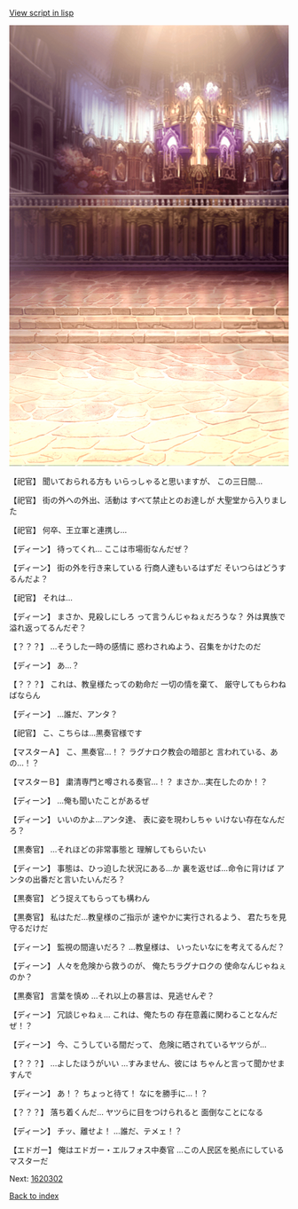 [View script in lisp](../scripts/1620202.txt)

![006_church.png](../images/backgrounds/006_church.png)

【祀官】
聞いておられる方も
いらっしゃると思いますが、
この三日間…

【祀官】
街の外への外出、活動は
すべて禁止とのお達しが
大聖堂から入りました

【祀官】
何卒、王立軍と連携し…

【ディーン】
待ってくれ…
ここは市場街なんだぜ？

【ディーン】
街の外を行き来している
行商人達もいるはずだ
そいつらはどうするんだよ？

【祀官】
それは…

【ディーン】
まさか、見殺しにしろ
って言うんじゃねぇだろうな？
外は異族で溢れ返ってるんだぞ？

【？？？】
…そうした一時の感情に
惑わされぬよう、召集をかけたのだ

【ディーン】
あ…？

【？？？】
これは、教皇様たっての勅命だ
一切の情を棄て、
厳守してもらわねばならん

【ディーン】
…誰だ、アンタ？

【祀官】
こ、こちらは…黒奏官様です

【マスターＡ】
こ、黒奏官…！？
ラグナロク教会の暗部と
言われている、あの…！？

【マスターＢ】
粛清専門と噂される奏官…！？
まさか…実在したのか！？

【ディーン】
…俺も聞いたことがあるぜ

【ディーン】
いいのかよ…アンタ達、
表に姿を現わしちゃ
いけない存在なんだろ？

【黒奏官】
…それほどの非常事態と
理解してもらいたい

【ディーン】
事態は、ひっ迫した状況にある…か
裏を返せば…命令に背けば
アンタの出番だと言いたいんだろ？

【黒奏官】
どう捉えてもらっても構わん

【黒奏官】
私はただ…教皇様のご指示が
速やかに実行されるよう、
君たちを見守るだけだ

【ディーン】
監視の間違いだろ？
…教皇様は、
いったいなにを考えてるんだ？

【ディーン】
人々を危険から救うのが、
俺たちラグナロクの
使命なんじゃねぇのか？

【黒奏官】
言葉を慎め
…それ以上の暴言は、見逃せんぞ？

【ディーン】
冗談じゃねぇ…
これは、俺たちの
存在意義に関わることなんだぜ！？

【ディーン】
今、こうしている間だって、
危険に晒されているヤツらが…

【？？？】
…よしたほうがいい
…すみません、彼には
ちゃんと言って聞かせますんで

【ディーン】
あ！？
ちょっと待て！
なにを勝手に…！？

【？？？】
落ち着くんだ…
ヤツらに目をつけられると
面倒なことになる

【ディーン】
チッ、離せよ！
…誰だ、テメェ！？

【エドガー】
俺はエドガー・エルフォス中奏官
…この人民区を拠点にしている
マスターだ

Next: [1620302](1620302.md)

[Back to index](index.md)
